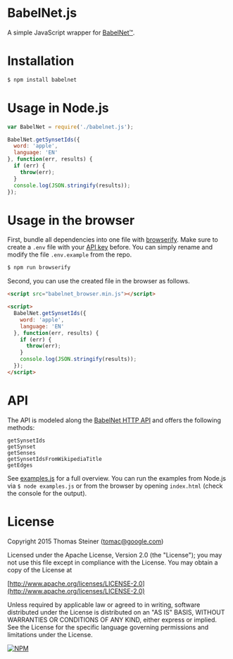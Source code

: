 # BabelNet.js

A simple JavaScript wrapper for [BabelNet™](http://babelnet.org/).

# Installation

```bash
$ npm install babelnet
```

# Usage in Node.js

```javascript
var BabelNet = require('./babelnet.js');

BabelNet.getSynsetIds({
  word: 'apple',
  language: 'EN'
}, function(err, results) {
  if (err) {
    throw(err);
  }
  console.log(JSON.stringify(results));
});
```
# Usage in the browser

First, bundle all dependencies into one file with [browserify](http://browserify.org/).
Make sure to create a ```.env``` file with your [API key](http://babelnet.org/register) before.
You can simply rename and modify the file ```.env.example``` from the repo.

```bash
$ npm run browserify
````

Second, you can use the created file in the browser as follows.

```html
<script src="babelnet_browser.min.js"></script>

<script>
  BabelNet.getSynsetIds({
    word: 'apple',
    language: 'EN'
  }, function(err, results) {
    if (err) {
      throw(err);
    }
    console.log(JSON.stringify(results));
  });
</script>
```

# API

The API is modeled along the [BabelNet HTTP API](http://babelnet.org/guide) and offers the following methods:

```
getSynsetIds
getSynset
getSenses
getSynsetIdsFromWikipediaTitle
getEdges
```

See [examples.js](https://github.com/tomayac/babelnet_js/blob/master/examples.js) for a full overview.
You can run the examples from Node.js via ```$ node examples.js``` or from the browser by opening
```index.html``` (check the console for the output).

# License
Copyright 2015 Thomas Steiner (tomac@google.com)

Licensed under the Apache License, Version 2.0 (the "License");
you may not use this file except in compliance with the License.
You may obtain a copy of the License at

[http://www.apache.org/licenses/LICENSE-2.0](http://www.apache.org/licenses/LICENSE-2.0)

Unless required by applicable law or agreed to in writing, software
distributed under the License is distributed on an "AS IS" BASIS,
WITHOUT WARRANTIES OR CONDITIONS OF ANY KIND, either express or implied.
See the License for the specific language governing permissions and
limitations under the License.

[![NPM](https://nodei.co/npm/babelnet.png?downloads=true)](https://nodei.co/npm/babelnet/)
